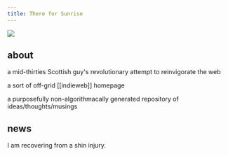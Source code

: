 ```yaml
---
title: There for Sunrise
---
```


![](https://i.ibb.co/1djw6Yb/pixil-frame-0.png)

## about

a mid-thirties Scottish guy's revolutionary attempt to reinvigorate the web

a sort of off-grid [[indieweb]] homepage

a purposefully non-algorithmacally generated repository of ideas/thoughts/musings

## news

I am recovering from a shin injury.
